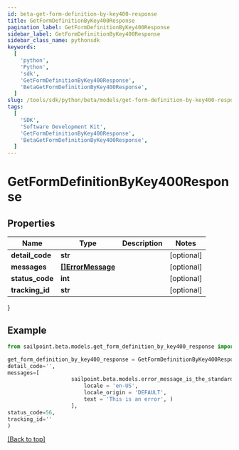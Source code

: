 ```yaml
---
id: beta-get-form-definition-by-key400-response
title: GetFormDefinitionByKey400Response
pagination_label: GetFormDefinitionByKey400Response
sidebar_label: GetFormDefinitionByKey400Response
sidebar_class_name: pythonsdk
keywords:
  [
    'python',
    'Python',
    'sdk',
    'GetFormDefinitionByKey400Response',
    'BetaGetFormDefinitionByKey400Response',
  ]
slug: /tools/sdk/python/beta/models/get-form-definition-by-key400-response
tags:
  [
    'SDK',
    'Software Development Kit',
    'GetFormDefinitionByKey400Response',
    'BetaGetFormDefinitionByKey400Response',
  ]
---
```


# GetFormDefinitionByKey400Response

## Properties

| Name | Type | Description | Notes |
| --- | --- | --- | --- |
| **detail_code** | **str** |  | [optional] |
| **messages** | [**[]ErrorMessage**](error-message) |  | [optional] |
| **status_code** | **int** |  | [optional] |
| **tracking_id** | **str** |  | [optional] |

}

## Example

```python
from sailpoint.beta.models.get_form_definition_by_key400_response import GetFormDefinitionByKey400Response

get_form_definition_by_key400_response = GetFormDefinitionByKey400Response(
detail_code='',
messages=[
                    sailpoint.beta.models.error_message_is_the_standard_api_error_response_message_type/.ErrorMessage is the standard API error response message type.(
                        locale = 'en-US',
                        locale_origin = 'DEFAULT',
                        text = 'This is an error', )
                    ],
status_code=56,
tracking_id=''
)

```

[[Back to top]](#)
